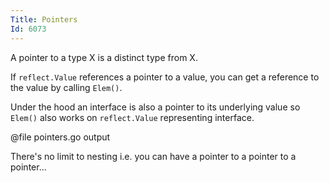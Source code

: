 ```yaml
---
Title: Pointers
Id: 6073
---
```

A pointer to a type X is a distinct type from X.

If `reflect.Value` references a pointer to a value, you can get a reference to the value by calling `Elem()`.

Under the hood an interface is also a pointer to its underlying value so `Elem()` also works on `reflect.Value` representing interface.

@file pointers.go output

There's no limit to nesting i.e. you can have a pointer to a pointer to a pointer...

